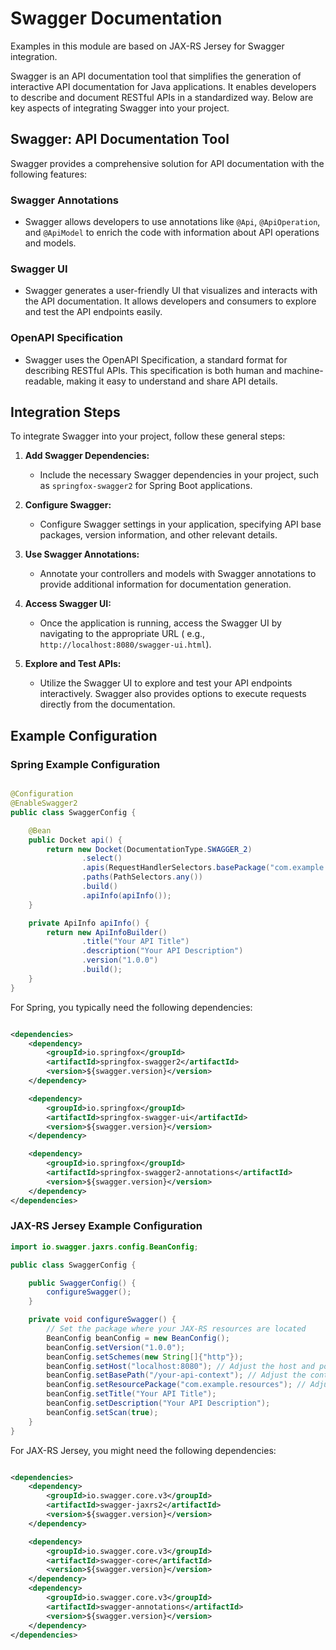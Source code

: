 # Swagger Documentation

Examples in this module are based on JAX-RS Jersey for Swagger integration.

Swagger is an API documentation tool that simplifies the generation of interactive API documentation for Java
applications. It enables developers to describe and document RESTful APIs in a standardized way. Below are key aspects
of integrating Swagger into your project.

## Swagger: API Documentation Tool

Swagger provides a comprehensive solution for API documentation with the following features:

### Swagger Annotations

- Swagger allows developers to use annotations like `@Api`, `@ApiOperation`, and `@ApiModel` to enrich the code with
  information about API operations and models.

### Swagger UI

- Swagger generates a user-friendly UI that visualizes and interacts with the API documentation. It allows developers
  and consumers to explore and test the API endpoints easily.

### OpenAPI Specification

- Swagger uses the OpenAPI Specification, a standard format for describing RESTful APIs. This specification is both
  human and machine-readable, making it easy to understand and share API details.

## Integration Steps

To integrate Swagger into your project, follow these general steps:

1. **Add Swagger Dependencies:**
    - Include the necessary Swagger dependencies in your project, such as `springfox-swagger2` for Spring Boot
      applications.

2. **Configure Swagger:**
    - Configure Swagger settings in your application, specifying API base packages, version information, and other
      relevant details.

3. **Use Swagger Annotations:**
    - Annotate your controllers and models with Swagger annotations to provide additional information for documentation
      generation.

4. **Access Swagger UI:**
    - Once the application is running, access the Swagger UI by navigating to the appropriate URL (
      e.g., `http://localhost:8080/swagger-ui.html`).

5. **Explore and Test APIs:**
    - Utilize the Swagger UI to explore and test your API endpoints interactively. Swagger also provides options to
      execute requests directly from the documentation.

## Example Configuration

### Spring Example Configuration

```java

@Configuration
@EnableSwagger2
public class SwaggerConfig {

    @Bean
    public Docket api() {
        return new Docket(DocumentationType.SWAGGER_2)
                .select()
                .apis(RequestHandlerSelectors.basePackage("com.example.controller"))
                .paths(PathSelectors.any())
                .build()
                .apiInfo(apiInfo());
    }

    private ApiInfo apiInfo() {
        return new ApiInfoBuilder()
                .title("Your API Title")
                .description("Your API Description")
                .version("1.0.0")
                .build();
    }
}
```

For Spring, you typically need the following dependencies:

```xml

<dependencies>
    <dependency>
        <groupId>io.springfox</groupId>
        <artifactId>springfox-swagger2</artifactId>
        <version>${swagger.version}</version>
    </dependency>

    <dependency>
        <groupId>io.springfox</groupId>
        <artifactId>springfox-swagger-ui</artifactId>
        <version>${swagger.version}</version>
    </dependency>

    <dependency>
        <groupId>io.springfox</groupId>
        <artifactId>springfox-swagger2-annotations</artifactId>
        <version>${swagger.version}</version>
    </dependency>
</dependencies>
```

### JAX-RS Jersey Example Configuration

```java
import io.swagger.jaxrs.config.BeanConfig;

public class SwaggerConfig {

    public SwaggerConfig() {
        configureSwagger();
    }

    private void configureSwagger() {
        // Set the package where your JAX-RS resources are located
        BeanConfig beanConfig = new BeanConfig();
        beanConfig.setVersion("1.0.0");
        beanConfig.setSchemes(new String[]{"http"});
        beanConfig.setHost("localhost:8080"); // Adjust the host and port accordingly
        beanConfig.setBasePath("/your-api-context"); // Adjust the context path accordingly
        beanConfig.setResourcePackage("com.example.resources"); // Adjust the package accordingly
        beanConfig.setTitle("Your API Title");
        beanConfig.setDescription("Your API Description");
        beanConfig.setScan(true);
    }
}
```

For JAX-RS Jersey, you might need the following dependencies:

```xml

<dependencies>
    <dependency>
        <groupId>io.swagger.core.v3</groupId>
        <artifactId>swagger-jaxrs2</artifactId>
        <version>${swagger.version}</version>
    </dependency>

    <dependency>
        <groupId>io.swagger.core.v3</groupId>
        <artifactId>swagger-core</artifactId>
        <version>${swagger.version}</version>
    </dependency>
    <dependency>
        <groupId>io.swagger.core.v3</groupId>
        <artifactId>swagger-annotations</artifactId>
        <version>${swagger.version}</version>
    </dependency>
</dependencies>
```